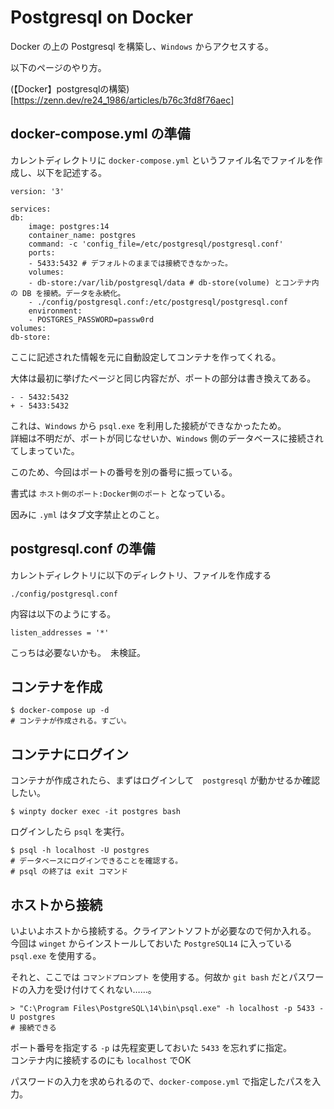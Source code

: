 # Postgresql on Docker

Docker の上の Postgresql を構築し、`Windows` からアクセスする。

以下のページのやり方。

(【Docker】postgresqlの構築)[https://zenn.dev/re24_1986/articles/b76c3fd8f76aec]

## docker-compose.yml の準備

カレントディレクトリに `docker-compose.yml` というファイル名でファイルを作成し、以下を記述する。

    version: '3'

    services:
    db:
        image: postgres:14
        container_name: postgres
        command: -c 'config_file=/etc/postgresql/postgresql.conf'
        ports:
        - 5433:5432 # デフォルトのままでは接続できなかった。
        volumes:
        - db-store:/var/lib/postgresql/data # db-store(volume) とコンテナ内の DB を接続。データを永続化。
        - ./config/postgresql.conf:/etc/postgresql/postgresql.conf
        environment:
        - POSTGRES_PASSWORD=passw0rd
    volumes:
    db-store:

ここに記述された情報を元に自動設定してコンテナを作ってくれる。

大体は最初に挙げたページと同じ内容だが、ポートの部分は書き換えてある。

    - - 5432:5432 
    + - 5433:5432

これは、`Windows` から `psql.exe` を利用した接続ができなかったため。  
詳細は不明だが、ポートが同じなせいか、`Windows` 側のデータベースに接続されてしまっていた。

このため、今回はポートの番号を別の番号に振っている。

書式は `ホスト側のポート:Docker側のポート` となっている。

因みに `.yml` はタブ文字禁止とのこと。

## postgresql.conf の準備

カレントディレクトリに以下のディレクトリ、ファイルを作成する

    ./config/postgresql.conf

内容は以下のようにする。

    listen_addresses = '*'

こっちは必要ないかも。　未検証。

## コンテナを作成

    $ docker-compose up -d
    # コンテナが作成される。すごい。


## コンテナにログイン

コンテナが作成されたら、まずはログインして　`postgresql` が動かせるか確認したい。

    $ winpty docker exec -it postgres bash

ログインしたら `psql` を実行。

    $ psql -h localhost -U postgres
    # データベースにログインできることを確認する。
    # psql の終了は exit コマンド

## ホストから接続

いよいよホストから接続する。クライアントソフトが必要なので何か入れる。  
今回は `winget` からインストールしておいた `PostgreSQL14` に入っている `psql.exe` を使用する。

それと、ここでは `コマンドプロンプト` を使用する。何故か `git bash` だとパスワードの入力を受け付けてくれない……。

    > "C:\Program Files\PostgreSQL\14\bin\psql.exe" -h localhost -p 5433 -U postgres
    # 接続できる

ポート番号を指定する `-p` は先程変更しておいた `5433` を忘れずに指定。  
コンテナ内に接続するのにも `localhost` でOK

パスワードの入力を求められるので、`docker-compose.yml` で指定したパスを入力。
